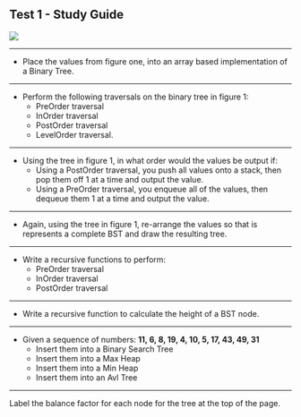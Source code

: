 ## Test 1 - Study Guide

![](https://cl.ly/pf4H/Image%202018-02-20%20at%2012.00.05%20PM.png)

---

- Place the values from figure one, into an array based implementation of a Binary Tree.

---

- Perform the following traversals on the binary tree in figure 1:
    - PreOrder traversal
    - InOrder traversal
    - PostOrder traversal
    - LevelOrder traversal.

---

- Using the tree in figure 1, in what order would the values be output if:
    - Using a PostOrder traversal, you push all values onto a stack, then pop them off 1 at a time and output the value.
    - Using a PreOrder traversal, you enqueue all of the values, then dequeue them 1 at a time and output the value.

---

- Again, using the tree in figure 1, re-arrange the values so that is represents a complete BST and draw the resulting tree.

---

- Write a recursive functions to perform:
    - PreOrder traversal
    - InOrder traversal
    - PostOrder traversal

---

- Write a recursive function to calculate the height of a BST node.

---

- Given a sequence of numbers: **11, 6, 8, 19, 4, 10, 5, 17, 43, 49, 31**
    - Insert them into a Binary Search Tree
    - Insert them into a Max Heap
    - Insert them into a Min Heap
    - Insert them into an Avl Tree

---

Label the balance factor for each node for the tree at the top of the page.


    
